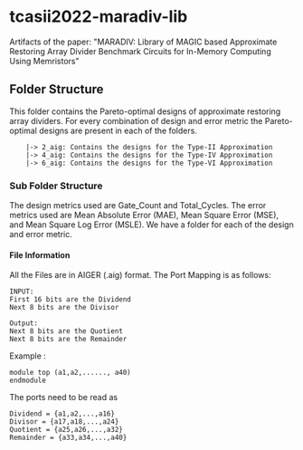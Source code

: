 # tcasii2022-maradiv-lib

Artifacts of the paper: "MARADIV: Library of MAGIC based Approximate Restoring Array Divider Benchmark Circuits for In-Memory Computing Using Memristors"

## Folder Structure

This folder contains the Pareto-optimal designs of approximate restoring array dividers. For every combination of design and error metric the Pareto-optimal designs are present in each of the folders.

```
	|-> 2_aig: Contains the designs for the Type-II Approximation
	|-> 4_aig: Contains the designs for the Type-IV Approximation
	|-> 6_aig: Contains the designs for the Type-VI Approximation

```
### Sub Folder Structure

The design metrics used are Gate_Count and Total_Cycles.
The error metrics used are Mean Absolute Error (MAE), Mean Square Error (MSE), and Mean Square Log Error (MSLE). 
We have a folder for each of the design and error metric. 

#### File Information

All the Files are in AIGER (.aig) format.
The Port Mapping is as follows:
	
	INPUT:
	First 16 bits are the Dividend
 	Next 8 bits are the Divisor
	
	Output:
	Next 8 bits are the Quotient 
	Next 8 bits are the Remainder

Example :

	module top (a1,a2,......, a40)
	endmodule 

The ports need to be read as 
	
	Dividend = {a1,a2,...,a16}
	Divisor = {a17,a18,...,a24}
	Quotient = {a25,a26,...,a32}
	Remainder = {a33,a34,...,a40}
